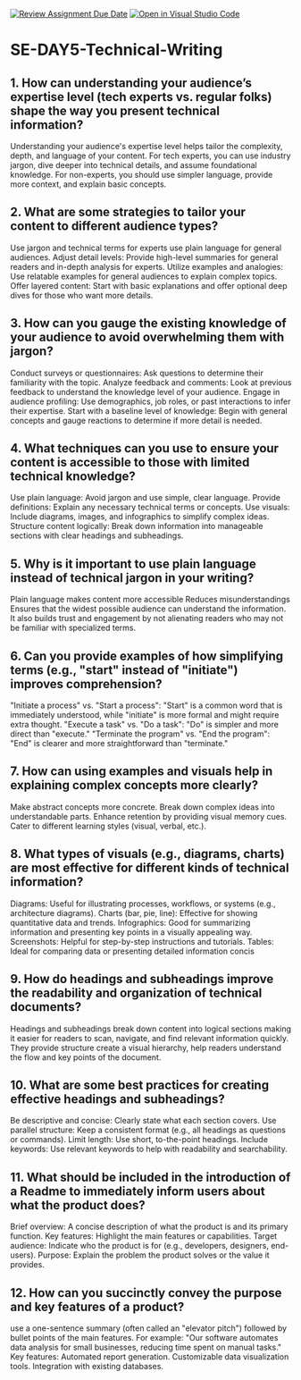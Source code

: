 [![Review Assignment Due Date](https://classroom.github.com/assets/deadline-readme-button-22041afd0340ce965d47ae6ef1cefeee28c7c493a6346c4f15d667ab976d596c.svg)](https://classroom.github.com/a/zsAR-pyY)
[![Open in Visual Studio Code](https://classroom.github.com/assets/open-in-vscode-2e0aaae1b6195c2367325f4f02e2d04e9abb55f0b24a779b69b11b9e10269abc.svg)](https://classroom.github.com/online_ide?assignment_repo_id=15743893&assignment_repo_type=AssignmentRepo)
# SE-DAY5-Technical-Writing
## 1. How can understanding your audience’s expertise level (tech experts vs. regular folks) shape the way you present technical information?
Understanding your audience's expertise level helps tailor the complexity, depth, and language of your content. For tech experts, you can use industry jargon, dive deeper into technical details, and assume foundational knowledge. For non-experts, you should use simpler language, provide more context, and explain basic concepts.


## 2. What are some strategies to tailor your content to different audience types?
Use jargon and technical terms for experts
use plain language for general audiences.
Adjust detail levels: Provide high-level summaries for general readers and in-depth analysis for experts.
Utilize examples and analogies: Use relatable examples for general audiences to explain complex topics.
Offer layered content: Start with basic explanations and offer optional deep dives for those who want more details.

## 3. How can you gauge the existing knowledge of your audience to avoid overwhelming them with jargon?
Conduct surveys or questionnaires: Ask questions to determine their familiarity with the topic. 
Analyze feedback and comments: Look at previous feedback to understand the knowledge level of your audience.
Engage in audience profiling: Use demographics, job roles, or past interactions to infer their expertise.
Start with a baseline level of knowledge: Begin with general concepts and gauge reactions to determine if more detail is needed.

## 4. What techniques can you use to ensure your content is accessible to those with limited technical knowledge?
Use plain language: Avoid jargon and use simple, clear language. 
Provide definitions: Explain any necessary technical terms or concepts.
Use visuals: Include diagrams, images, and infographics to simplify complex ideas.
Structure content logically: Break down information into manageable sections with clear headings and subheadings.

## 5. Why is it important to use plain language instead of technical jargon in your writing?
Plain language makes content more accessible
Reduces misunderstandings
Ensures that the widest possible audience can understand the information. It also builds trust and engagement by not alienating readers who may not be familiar with specialized terms.

## 6. Can you provide examples of how simplifying terms (e.g., "start" instead of "initiate") improves comprehension?
"Initiate a process" vs. "Start a process": "Start" is a common word that is immediately understood, while "initiate" is more formal and might require extra thought. "Execute a task" vs. "Do a task": "Do" is simpler and more direct than "execute." "Terminate the program" vs. "End the program": "End" is clearer and more straightforward than "terminate."

## 7. How can using examples and visuals help in explaining complex concepts more clearly?
Make abstract concepts more concrete.
Break down complex ideas into understandable parts. 
Enhance retention by providing visual memory cues.
Cater to different learning styles (visual, verbal, etc.).


## 8. What types of visuals (e.g., diagrams, charts) are most effective for different kinds of technical information?
Diagrams: Useful for illustrating processes, workflows, or systems (e.g., architecture diagrams).
Charts (bar, pie, line): Effective for showing quantitative data and trends. 
Infographics: Good for summarizing information and presenting key points in a visually appealing way.
Screenshots: Helpful for step-by-step instructions and tutorials. 
Tables: Ideal for comparing data or presenting detailed information concis

## 9. How do headings and subheadings improve the readability and organization of technical documents?
Headings and subheadings break down content into logical sections
making it easier for readers to scan, navigate, and find relevant information quickly. 
They provide structure
create a visual hierarchy, 
help readers understand the flow and key points of the document.

## 10. What are some best practices for creating effective headings and subheadings?
Be descriptive and concise: Clearly state what each section covers.
Use parallel structure: Keep a consistent format (e.g., all headings as questions or commands).
Limit length: Use short, to-the-point headings.
Include keywords: Use relevant keywords to help with readability and searchability.


## 11. What should be included in the introduction of a Readme to immediately inform users about what the product does?
Brief overview: A concise description of what the product is and its primary function.
Key features: Highlight the main features or capabilities.
Target audience: Indicate who the product is for (e.g., developers, designers, end-users).
Purpose: Explain the problem the product solves or the value it provides.

## 12. How can you succinctly convey the purpose and key features of a product?

use a one-sentence summary (often called an "elevator pitch") followed by bullet points of the main features. For example: "Our software automates data analysis for small businesses, reducing time spent on manual tasks." Key features: Automated report generation. Customizable data visualization tools. Integration with existing databases.
